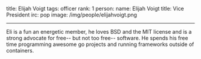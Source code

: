 title: Elijah Voigt
tags: officer
rank: 1
person:
    name: Elijah Voigt
    title: Vice President
    irc: pop
    image: /img/people/elijahvoigt.png

---

Eli is a fun an energetic member, he loves BSD and the MIT license and is a 
strong advocate for free-- but not too free-- software. He spends his free
time programming awesome go projects and running frameworks outside of 
containers.


